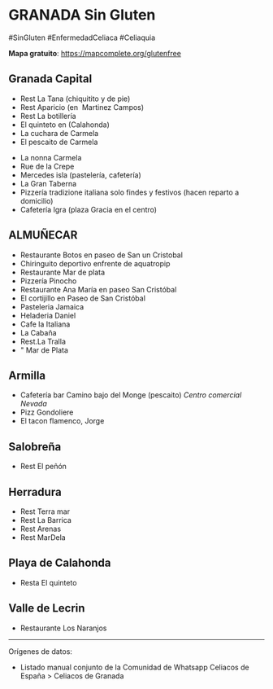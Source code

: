 # GRANADA Sin Gluten
#SinGluten #EnfermedadCeliaca #Celiaquia 

**Mapa gratuito**: https://mapcomplete.org/glutenfree

## Granada Capital
- Rest La Tana (chiquitito y de pie)
- Rest Aparicio (en  Martinez Campos)
- Rest La botillería 
- El quinteto en (Calahonda)
- La cuchara de Carmela
- El pescaito de Carmela
* La nonna Carmela
* Rue de la Crepe
* Mercedes isla (pastelería, cafetería)
* La Gran Taberna
* Pizzería tradizione italiana solo findes y festivos (hacen reparto a domicilio)
* Cafetería Igra (plaza Gracia en el centro)

## ALMUÑECAR
- Restaurante Botos en paseo de San un Cristobal
- Chiringuito deportivo enfrente de aquatropip
- Restaurante  Mar de plata
- Pizzería Pinocho
- Restaurante Ana María en paseo San Cristóbal
- El cortijillo en Paseo de San Cristóbal
- Pasteleria Jamaica
- Heladeria Daniel
- Cafe la Italiana
- La Cabaña
- Rest.La Tralla
- " Mar de Plata
## Armilla
- Cafetería bar Camino bajo del Monge (pescaito)
*Centro comercial Nevada*
- Pizz Gondoliere
- El tacon flamenco, Jorge

## Salobreña
- Rest El peñón

## Herradura
- Rest Terra mar
- Rest La Barrica
- Rest Arenas
- Rest MarDela 

## Playa de Calahonda
 - Resta El quinteto 

## Valle de Lecrin
- Restaurante Los Naranjos

___
Orígenes de datos:
- Listado manual conjunto de la Comunidad de Whatsapp Celiacos de España > Celiacos de Granada